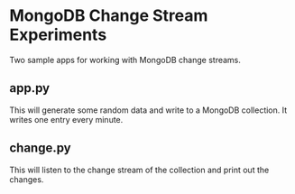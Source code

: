 # MongoDB Change Stream Experiments

Two sample apps for working with MongoDB change streams.

## app.py

This will generate some random data and write to a MongoDB collection. It writes one entry every minute.

## change.py

This will listen to the change stream of the collection and print out the changes.
